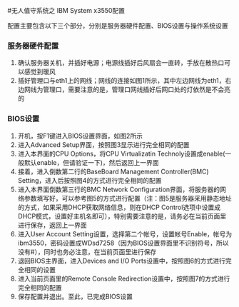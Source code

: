 ﻿
#无人值守系统之 IBM System x3550配置

配置主要包含以下三个部分，分别是服务器硬件配置、BIOS设置与操作系统设置

### 服务器硬件配置

1. 确认服务器关机，并插好电源；电源线插好后风扇会一直转，手放在散热口可以感觉到暖风
2. 插好管理口与eth1上的网线；网线的连接如图1所示，其中左边网线为eth1，右边网线为管理口，需要注意的是，管理口网线插好后网口处的灯依然是不会亮的

### BIOS设置
1. 开机，按F1键进入BIOS设置界面，如图2所示
2. 进入Advanced Setup界面，按照图3显示进行完全相同的配置
3. 进入本界面的CPU Options，将CPU Virtualizatin Technoly设置成enable(一般默认enable，但请验证一下)，然后返回上一界面
4. 接着，进入倒数第二行的BaseBoard Management Controller(BMC) Setting，进入后按照图4的方式进行完全相同的配置
5. 进入本界面倒数第三行的BMC Network Configuration界面，将服务器的网络参数填写好，可以参考图5的方式进行配置（注：图5是服务器采用静态地址的方式，如果采用DHCP获取网络信息，则在DHCP Control选项中设置成DHCP模式，设置好主机名即可），特别需要注意的是，请务必在当前页面里进行保存，返回上一界面
6. 进入User Account Setting设置，选择第二个帐号，设置帐号Enable，帐号为ibm3550，密码设置成WDsd7258（因为BIOS设置界面里不识别符号，所以没有#），同时也务必注意，在当前页面里进行保存
7. 退回BIOS主界面，进入Devices and I/O Ports设置中，按照图6的方式进行完全相同的设置
8. 进入当前页面里的Remote Console Redirection设置中，按照图7的方式进行完全相同的配置
9. 保存配置并退出。至此，已完成BIOS设置
